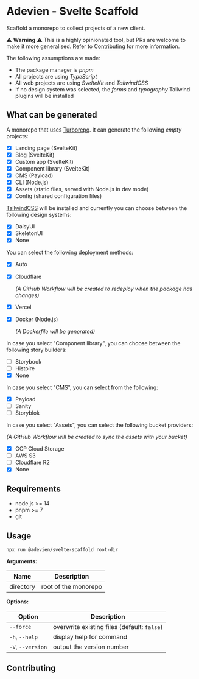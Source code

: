 # Adevien - Svelte Scaffold

Scaffold a monorepo to collect projects of a new client.

⚠️ **Warning** ⚠️ This is a highly opinionated tool, but PRs are welcome to make it more
generalised. Refer to [Contributing](#contributing) for more information.

The following assumptions are made:

- The package manager is _pnpm_
- All projects are using _TypeScript_
- All web projects are using _SvelteKit_ and _TailwindCSS_
- If no design system was selected, the _forms_ and _typography_ Tailwind plugins will be installed

## What can be generated

A monorepo that uses [Turborepo](https://turbo.build/repo/). It can generate the following _empty_
projects:

- [x] Landing page (SvelteKit)
- [x] Blog (SvelteKit)
- [x] Custom app (SvelteKit)
- [x] Component library (SvelteKit)
- [x] CMS (Payload)
- [x] CLI (Node.js)
- [x] Assets (static files, served with Node.js in dev mode)
- [x] Config (shared configuration files)

[TailwindCSS](https://tailwindcss.com/) will be installed and currently you can choose between the
following design systems:

- [x] DaisyUI
- [x] SkeletonUI
- [x] None

You can select the following deployment methods:

- [x] Auto
- [x] Cloudflare

  _(A GitHub Workflow will be created to redeploy when the package has changes)_

- [x] Vercel
- [x] Docker (Node.js)

  _(A Dockerfile will be generated)_

In case you select "Component library", you can choose between the following story builders:

- [ ] Storybook
- [ ] Histoire
- [x] None

In case you select "CMS", you can select from the following:

- [x] Payload
- [ ] Sanity
- [ ] Storyblok

In case you select "Assets", you can select the following bucket providers:

_(A GitHub Workflow will be created to sync the assets with your bucket)_

- [x] GCP Cloud Storage
- [ ] AWS S3
- [ ] Cloudflare R2
- [x] None

## Requirements

- node.js >= 14
- pnpm >= 7
- git

## Usage

```bash
npx run @adevien/svelte-scaffold root-dir
```

**Arguments:**

| Name      | Description          |
| --------- | -------------------- |
| directory | root of the monorepo |

**Options:**

| Option            | Description                                 |
| ----------------- | ------------------------------------------- |
| `--force`         | overwrite existing files (default: `false`) |
| `-h`, `--help`    | display help for command                    |
| `-V`, `--version` | output the version number                   |

## Contributing
